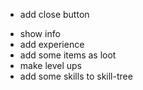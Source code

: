 + add close button
- show info
- add experience
- add some items as loot
- make level ups
- add some skills to skill-tree

